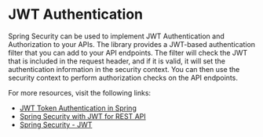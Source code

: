 # JWT Authentication

Spring Security can be used to implement JWT Authentication and Authorization to your APIs. The library provides a JWT-based authentication filter that you can add to your API endpoints. The filter will check the JWT that is included in the request header, and if it is valid, it will set the authentication information in the security context. You can then use the security context to perform authorization checks on the API endpoints.

For more resources, visit the following links:

- [JWT Token Authentication in Spring](https://springframework.guru/jwt-authentication-in-spring-microservices-jwt-token/)
- [Spring Security with JWT for REST API](https://www.toptal.com/spring/spring-security-tutorial)
- [Spring Security - JWT](https://www.tutorialspoint.com/spring_security/spring_security_with_jwt.htm)
